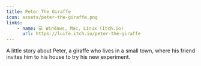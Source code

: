 ```yaml
---
title: Peter The Giraffe
icon: assets/peter-the-giraffe.png
links:
    - name: 💻 Windows, Mac, Linux (Itch.io)
      url: https://luife.itch.io/peter-the-giraffe
---
```

A little story about Peter, a giraffe who lives in a small town, where his friend invites him to his house to try his new experiment.